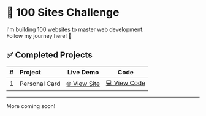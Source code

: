 # 💯 100 Sites Challenge

I'm building 100 websites to master web development.  
Follow my journey here! 🚀

## ✅ Completed Projects

| # | Project | Live Demo | Code |
|:-:|:--------|:---------:|:----:|
| 1 | Personal Card | [🌐 View Site](https://Taxallus.github.io/100-sites-challenge/Site-1/) | [💻 View Code](https://github.com/Taxallus/100-sites-challenge/tree/main/Site-1) |

---

More coming soon!
